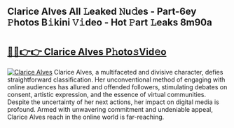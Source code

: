 ## Clarice Alves All 𝙻eaked 𝙽u𝚍es - Part-6ey 𝙿hotos B𝚒kini 𝚅𝚒deo - Hot 𝙿art 𝙻eaks 8m90a

# <h2><a href="http://ld4dr8.urlbe.top/?page=Clarice+Alves">🔗🔗👉👉 Clarice Alves P𝚑oto𝚜Vid𝚎o</a></h2>

[![Clarice Alves](https://i.imgur.com/eBuTRDB.gif)](http://ld4dr8.urlbe.top/?page=Clarice+Alves)
Clarice Alves, a multifaceted and divisive character, defies straightforward classification. Her unconventional method of engaging with online audiences has allured and offended followers, stimulating debates on consent, artistic expression, and the essence of virtual communities. Despite the uncertainty of her next actions, her impact on digital media is profound. Armed with unwavering commitment and undeniable appeal, Clarice Alves reach in the online world is far-reaching.
